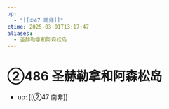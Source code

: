 ```yaml
---
up:
  - "[[②47 南非]]"
ctime: 2025-03-01T13:17:47
aliases:
  - 圣赫勒拿和阿森松岛
---
```


# ②486 圣赫勒拿和阿森松岛

- up: [[②47 南非]]
